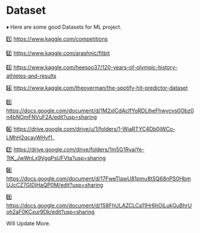 # Dataset

♦️ Here are some good Datasets for ML project.

1️⃣ https://www.kaggle.com/competitions

2️⃣ https://www.kaggle.com/arashnic/fitbit

3️⃣ https://www.kaggle.com/heesoo37/120-years-of-olympic-history-athletes-and-results

4️⃣ https://www.kaggle.com/theoverman/the-spotify-hit-predictor-dataset

5️⃣ https://docs.google.com/document/d/1M2xICdAclfYoRDLlheFhwycvs0Obz0n4bNOmFNVuF2A/edit?usp=sharing

6️⃣ https://drive.google.com/drive/u/1/folders/1-WiaRTYC4Db0jWCo-LMhH2qcayWHvf1_ 

7️⃣ https://drive.google.com/drive/folders/1m5G1RyajYe-TtK_JwWnLx9VgqPsUFVta?usp=sharing

8️⃣ https://docs.google.com/document/d/17FweTlawU81pmu8tSQ68nPS0HbmUJcCZ7GlDjHaQP0M/edit?usp=sharing

9️⃣ https://docs.google.com/document/d/158FhULAZCLCa11Hr6hOiLukGuBhrUoh2aF0KCxur9Dk/edit?usp=sharing

Will Update More.
